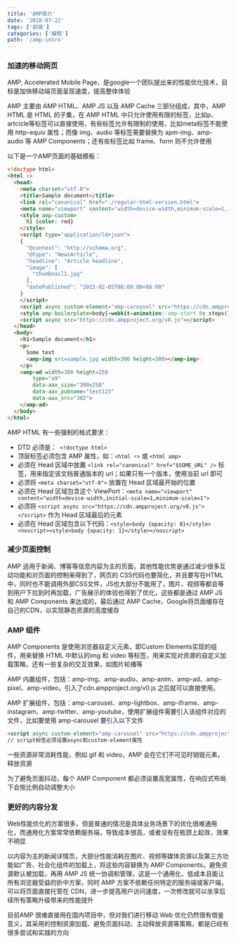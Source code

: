 ```yaml
---
title: 'AMP简介'
date: '2018-07-22'
tags: ['前端']
categories: ['编程']
path: '/amp-intro'
---
```


### 加速的移动网页

AMP, Accelerated Mobile Page，是google一个团队提出来的性能优化技术，目标是加快移动端页面呈现速度，提高整体体验

AMP 主要由 AMP HTML、AMP JS 以及 AMP Cache 三部分组成，其中，AMP HTML 是 HTML 的子集，在 AMP HTML 中只允许使用有限的标签，比如p、artcicle等标签可以直接使用，有些标签允许有限制的使用，比如meta标签不能使用 http-equiv 属性；而像 img、audio 等标签需要替换为 apm-img、amp-audio 等 AMP Components；还有些标签比如 frame、form 则不允许使用

以下是一个AMP页面的基础模板：

```html
<!doctype html>
<html ⚡>
  <head>
    <meta charset="utf-8">
    <title>Sample document</title>
    <link rel="canonical" href="./regular-html-version.html">
    <meta name="viewport" content="width=device-width,minimum-scale=1,initial-scale=1">
    <style amp-custom>
      h1 {color: red}
    </style>
    <script type="application/ld+json">
    {
      "@context": "http://schema.org",
      "@type": "NewsArticle",
      "headline": "Article headline",
      "image": [
        "thumbnail1.jpg"
      ],
      "datePublished": "2015-02-05T08:00:00+08:00"
    }
    </script>
    <script async custom-element="amp-carousel" src="https://cdn.ampproject.org/v0/amp-carousel-0.1.js"></script>
    <style amp-boilerplate>body{-webkit-animation:-amp-start 8s steps(1,end) 0s 1 normal both;-moz-animation:-amp-start 8s steps(1,end) 0s 1 normal both;-ms-animation:-amp-start 8s steps(1,end) 0s 1 normal both;animation:-amp-start 8s steps(1,end) 0s 1 normal both}@-webkit-keyframes -amp-start{from{visibility:hidden}to{visibility:visible}}@-moz-keyframes -amp-start{from{visibility:hidden}to{visibility:visible}}@-ms-keyframes -amp-start{from{visibility:hidden}to{visibility:visible}}@-o-keyframes -amp-start{from{visibility:hidden}to{visibility:visible}}@keyframes -amp-start{from{visibility:hidden}to{visibility:visible}}</style><noscript><style amp-boilerplate>body{-webkit-animation:none;-moz-animation:none;-ms-animation:none;animation:none}</style></noscript>
    <script async src="https://cdn.ampproject.org/v0.js"></script>
  </head>
  <body>
    <h1>Sample document</h1>
    <p>
      Some text
      <amp-img src=sample.jpg width=300 height=300></amp-img>
    </p>
    <amp-ad width=300 height=250
        type="a9"
        data-aax_size="300x250"
        data-aax_pubname="test123"
        data-aax_src="302">
    </amp-ad>
  </body>
</html>
```

AMP HTML 有一些强制的格式要求：

- DTD 必须是：` <!doctype html>`
- 顶层标签必须包含 AMP 属性，如：`<html ⚡>` 或 `<html amp>`
-  必须在 Head 区域中放置 `<link rel="canonical" href="$SOME_URL" />` 标签，用来指定该文档普通版本的 url；如果只有一个版本，使用当前 url 即可
- 必须将 `<meta charset="utf-8">` 放置在 Head 区域最开始的位置
-  必须在 Head 区域包含这个 ViewPort：`<meta name="viewport" content="width=device-width,initial-scale=1,minimum-scale=1">`
- 必须将 `<script async src="https://cdn.ampproject.org/v0.js"></script>` 作为 Head 区域最后的元素
-  必须在 Head 区域包含以下代码：`<style>body {opacity: 0}</style><noscript><style>body {opacity: 1}</style></noscript>`

### 减少页面控制

AMP 适用于新闻、博客等信息内容为主的页面，其他性能优势是通过减少很多互动功能和对页面的控制来得到了，网页的 CSS代码也要简化，并且要写在HTML中，同时也不能调用外部CSS文件，JS也大部分不能用了，图片、视频等都会等到用户下拉到时再加载，广告展示的体验也得到了优化，这些都是通过 AMP JS 和 AMP Components 来达成的，最后通过 AMP Cache，Google将页面缓存在自己的CDN，以实现静态资源的高度缓存

### AMP 组件

AMP Components 是使用浏览器自定义元素，即Custom Elements实现的组件，用来替换 HTML 中默认的img 和 video 等标签，用来实现对资源的自定义加载策略，还有一些复杂的交互效果，如图片轮播等

AMP 内置组件，包括：amp-img、amp-audio、amp-anim、amp-ad、amp-pixel、amp-video，引入了cdn.ampproject.org/v0.js 之后就可以直接使用。

AMP 扩展组件，包括：amp-carousel、amp-lightbox、amp-iframe、amp-instagram、amp-twitter、amp-youtube，使用扩展组件需要引入该组件对应的文件，比如要使用 amp-carousel 要引入以下文件

```html
<script async custom-element="amp-carousel" src="https://cdn.ampproject.org/v0/amp-carousel-0.1.js"></script>
// script标签必须设置async和custom-element属性
```

一些资源非常消耗性能，例如 gif 和 video，AMP 会在它们不可见时销毁元素，释放资源

为了避免页面抖动，每个 AMP Component 都必须设置高宽属性，在响应式布局下会按比例自动调整大小

### 更好的内容分发

Web性能优化的方案很多，但是普通的情况是具体业务场景下的优化很难通用化，而通用化方案常常依赖服务端，导致成本很高，或者没有在瓶颈上起效，效果不明显

以内容为主的新闻详情页，大部分性能消耗在图片、视频等媒体资源以及第三方功能如广告、社会化组件的加载上，将这些内容替换为 AMP Components，避免资源默认被加载，再用 AMP JS 统一协调和管理，这是一个通用化、低成本且能让所有浏览器受益的折中方案，同时 AMP 方案不依赖任何特定的服务端或客户端，可以将页面直接托管在 CDN，进一步提高用户访问速度，一次修改就可以坐享后续所有策略升级带来的性能提升

目前AMP 很难直接用在国内项目中，但对我们进行移动 Web 优化仍然很有借鉴意义，其采用的控制资源加载、避免页面抖动、主动释放资源等策略，都是已经有很多尝试和实践的方向